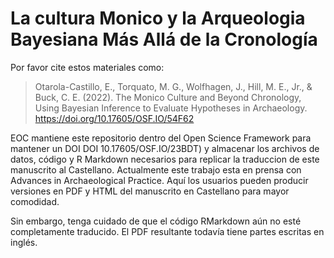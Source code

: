 # La cultura Monico y la Arqueologia Bayesiana Más Allá de la Cronología

Por favor cite estos materiales como:

> Otarola-Castillo, E., Torquato, M. G., Wolfhagen, J., Hill, M. E., Jr., & Buck, C. E. (2022). The Monico Culture and Beyond Chronology, Using Bayesian Inference to Evaluate Hypotheses in Archaeology. https://doi.org/10.17605/OSF.IO/54F62

EOC mantiene este repositorio dentro del Open Science Framework para mantener un DOI DOI 10.17605/OSF.IO/23BDT) y almacenar los archivos de datos, código y R Markdown necesarios para replicar la traduccion de este manuscrito al Castellano. Actualmente este trabajo esta en prensa con Advances in Archaeological Practice. Aquí los usuarios pueden producir versiones en PDF y HTML del manuscrito en Castellano para mayor comodidad. 

Sin embargo, tenga cuidado de que el código RMarkdown aún no esté completamente traducido. El PDF resultante todavía tiene partes escritas en inglés.

